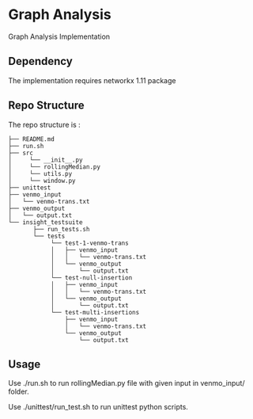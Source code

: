 # Graph Analysis 
Graph Analysis Implementation 

## Dependency
The implementation requires networkx 1.11 package

## Repo Structure
The repo structure is :

    ├── README.md 
    ├── run.sh
    ├── src
    │     └── __init__.py
    │     └── rollingMedian.py
    │     └── utils.py
    │     └── window.py
    ├── unittest
    ├── venmo_input
    │   └── venmo-trans.txt
    ├── venmo_output
    │   └── output.txt
    └── insight_testsuite
           ├── run_tests.sh
           └── tests
                └── test-1-venmo-trans
                │   ├── venmo_input
                │   │   └── venmo-trans.txt
                │   └── venmo_output
                │       └── output.txt
                └── test-null-insertion
                │   ├── venmo_input
                │   │   └── venmo-trans.txt
                │   └── venmo_output
                │       └── output.txt
                └── test-multi-insertions
                    ├── venmo_input
                    │   └── venmo-trans.txt
                    └── venmo_output
                        └── output.txt

## Usage
Use ./run.sh to run rollingMedian.py file with given input in venmo\_input/ folder.

Use ./unittest/run\_test.sh to run unittest python scripts. 


